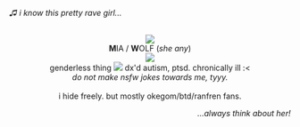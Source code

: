 <i>♫ i know this pretty rave girl...</i>
<p align="center">
 <br><img src='https://64.media.tumblr.com/e6bcd1a9e2ef466555dfa28368a758d8/60198fbe7c838325-3c/s75x75_c1/94349b21e31be63255c8645b71a85359eaebfcc0.pnj'>
 <br><b>M</b>IA‎ / <b>W</b>OLF ‎(<i>she any</i>)
 <br><img src="https://64.media.tumblr.com/84af8f4614d234152030e34081f0a9b9/0ff738aae3bed445-3d/s540x810/1441e182a3e1da914a773c978e99b4d43d23db9f.webp"> 
<br>genderless thing  <img src="https://64.media.tumblr.com/5d2a87b7d2b29fc5bcdce2653bc97c06/700d47a0da76ee76-a1/s100x200/b0dc46df13c41292490c4db0d71d82624a552980.gifv">‎ dx'd autism, ptsd. chronically ill :<
 <br><i>do not make nsfw jokes towards me, tyyy.</i>
<br><br> i hide freely. but mostly okegom/btd/ranfren fans.
</p>
<p align="right">
<i>...always think about her!</i>
</p>
